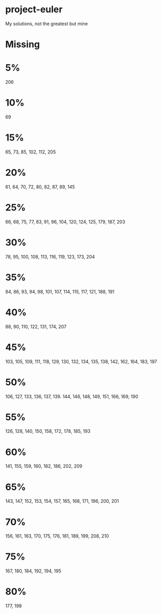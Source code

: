 # project-euler

My solutions, not the greatest but mine

# Missing

# 5%

206

# 10%

69

# 15%

65, 73, 85, 102, 112, 205

# 20%

61, 64, 70, 72, 80, 82, 87, 89, 145

# 25%

66, 68, 75, 77, 83, 91, 96, 104, 120, 124, 125, 179, 187, 203

# 30%

78, 95, 100, 108, 113, 116, 119, 123, 173, 204

# 35%

84, 86, 93, 94, 98, 101, 107, 114, 115, 117, 121, 188, 191

# 40%

88, 90, 110, 122, 131, 174, 207

# 45%

103, 105, 109, 111, 118, 129, 130, 132, 134, 135, 138, 142, 162, 164, 183, 197

# 50%

106, 127, 133, 136, 137, 139. 144, 146, 148, 149, 151, 166, 169, 190

# 55%

126, 128, 140, 150, 158, 172, 178, 185, 193

# 60%

141, 155, 159, 160, 182, 186, 202, 209

# 65%

143, 147, 152, 153, 154, 157, 165, 168, 171, 196, 200, 201

# 70%

156, 161, 163, 170, 175, 176, 181, 189, 199, 208, 210

# 75%

167, 180, 184, 192, 194, 195

# 80%

177, 198
